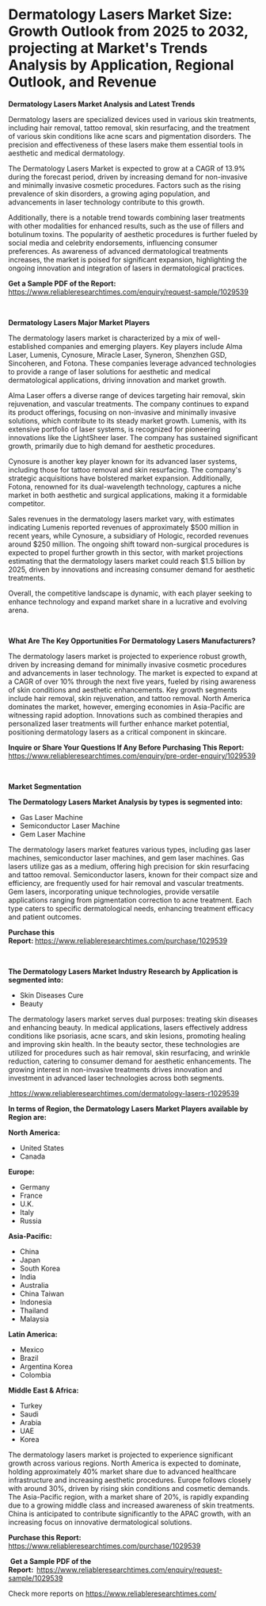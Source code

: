 <p><h1>Dermatology Lasers Market Size: Growth Outlook from 2025 to 2032, projecting at Market's Trends Analysis by Application, Regional Outlook, and Revenue</h1></p><p><strong>Dermatology Lasers Market Analysis and Latest Trends</strong></p>
<p><p>Dermatology lasers are specialized devices used in various skin treatments, including hair removal, tattoo removal, skin resurfacing, and the treatment of various skin conditions like acne scars and pigmentation disorders. The precision and effectiveness of these lasers make them essential tools in aesthetic and medical dermatology. </p><p>The Dermatology Lasers Market is expected to grow at a CAGR of 13.9% during the forecast period, driven by increasing demand for non-invasive and minimally invasive cosmetic procedures. Factors such as the rising prevalence of skin disorders, a growing aging population, and advancements in laser technology contribute to this growth. </p><p>Additionally, there is a notable trend towards combining laser treatments with other modalities for enhanced results, such as the use of fillers and botulinum toxins. The popularity of aesthetic procedures is further fueled by social media and celebrity endorsements, influencing consumer preferences. As awareness of advanced dermatological treatments increases, the market is poised for significant expansion, highlighting the ongoing innovation and integration of lasers in dermatological practices.</p></p>
<p><strong>Get a Sample PDF of the Report:&nbsp;</strong> <a href="https://www.reliableresearchtimes.com/enquiry/request-sample/1029539?utm_campaign=2193&utm_medium=2&utm_source=Github&utm_content=ia&utm_term=21032025&utm_id=dermatology-lasers">https://www.reliableresearchtimes.com/enquiry/request-sample/1029539</a></p>
<p>&nbsp;</p>
<p><strong>Dermatology Lasers Major Market Players</strong></p>
<p><p>The dermatology lasers market is characterized by a mix of well-established companies and emerging players. Key players include Alma Laser, Lumenis, Cynosure, Miracle Laser, Syneron, Shenzhen GSD, Sincoheren, and Fotona. These companies leverage advanced technologies to provide a range of laser solutions for aesthetic and medical dermatological applications, driving innovation and market growth.</p><p>Alma Laser offers a diverse range of devices targeting hair removal, skin rejuvenation, and vascular treatments. The company continues to expand its product offerings, focusing on non-invasive and minimally invasive solutions, which contribute to its steady market growth. Lumenis, with its extensive portfolio of laser systems, is recognized for pioneering innovations like the LightSheer laser. The company has sustained significant growth, primarily due to high demand for aesthetic procedures.</p><p>Cynosure is another key player known for its advanced laser systems, including those for tattoo removal and skin resurfacing. The company's strategic acquisitions have bolstered market expansion. Additionally, Fotona, renowned for its dual-wavelength technology, captures a niche market in both aesthetic and surgical applications, making it a formidable competitor.</p><p>Sales revenues in the dermatology lasers market vary, with estimates indicating Lumenis reported revenues of approximately $500 million in recent years, while Cynosure, a subsidiary of Hologic, recorded revenues around $250 million. The ongoing shift toward non-surgical procedures is expected to propel further growth in this sector, with market projections estimating that the dermatology lasers market could reach $1.5 billion by 2025, driven by innovations and increasing consumer demand for aesthetic treatments. </p><p>Overall, the competitive landscape is dynamic, with each player seeking to enhance technology and expand market share in a lucrative and evolving arena.</p></p>
<p>&nbsp;</p>
<p><strong>What Are The Key Opportunities For Dermatology Lasers Manufacturers?</strong></p>
<p><p>The dermatology lasers market is projected to experience robust growth, driven by increasing demand for minimally invasive cosmetic procedures and advancements in laser technology. The market is expected to expand at a CAGR of over 10% through the next five years, fueled by rising awareness of skin conditions and aesthetic enhancements. Key growth segments include hair removal, skin rejuvenation, and tattoo removal. North America dominates the market, however, emerging economies in Asia-Pacific are witnessing rapid adoption. Innovations such as combined therapies and personalized laser treatments will further enhance market potential, positioning dermatology lasers as a critical component in skincare.</p></p>
<p><strong>Inquire or Share Your Questions If Any Before Purchasing This Report:</strong> <a href="https://www.reliableresearchtimes.com/enquiry/pre-order-enquiry/1029539?utm_campaign=2193&utm_medium=2&utm_source=Github&utm_content=ia&utm_term=21032025&utm_id=dermatology-lasers">https://www.reliableresearchtimes.com/enquiry/pre-order-enquiry/1029539</a></p>
<p>&nbsp;</p>
<p><strong>Market Segmentation</strong></p>
<p><strong>The Dermatology Lasers Market Analysis by types is segmented into:</strong></p>
<p><ul><li>Gas Laser Machine</li><li>Semiconductor Laser Machine</li><li>Gem Laser Machine</li></ul></p>
<p><p>The dermatology lasers market features various types, including gas laser machines, semiconductor laser machines, and gem laser machines. Gas lasers utilize gas as a medium, offering high precision for skin resurfacing and tattoo removal. Semiconductor lasers, known for their compact size and efficiency, are frequently used for hair removal and vascular treatments. Gem lasers, incorporating unique technologies, provide versatile applications ranging from pigmentation correction to acne treatment. Each type caters to specific dermatological needs, enhancing treatment efficacy and patient outcomes.</p></p>
<p><strong>Purchase this Report:&nbsp;</strong><a href="https://www.reliableresearchtimes.com/purchase/1029539?utm_campaign=2193&utm_medium=2&utm_source=Github&utm_content=ia&utm_term=21032025&utm_id=dermatology-lasers">https://www.reliableresearchtimes.com/purchase/1029539</a></p>
<p>&nbsp;</p>
<p><strong>The Dermatology Lasers Market Industry Research by Application is segmented into:</strong></p>
<p><ul><li>Skin Diseases Cure</li><li>Beauty</li></ul></p>
<p><p>The dermatology lasers market serves dual purposes: treating skin diseases and enhancing beauty. In medical applications, lasers effectively address conditions like psoriasis, acne scars, and skin lesions, promoting healing and improving skin health. In the beauty sector, these technologies are utilized for procedures such as hair removal, skin resurfacing, and wrinkle reduction, catering to consumer demand for aesthetic enhancements. The growing interest in non-invasive treatments drives innovation and investment in advanced laser technologies across both segments.</p></p>
<p><a href="https://www.reliableresearchtimes.com/dermatology-lasers-r1029539?utm_campaign=2193&utm_medium=2&utm_source=Github&utm_content=ia&utm_term=21032025&utm_id=dermatology-lasers">&nbsp;https://www.reliableresearchtimes.com/dermatology-lasers-r1029539</a></p>
<p><strong>In terms of Region, the Dermatology Lasers Market Players available by Region are:</strong></p>
<p>
    <p> <strong> North America: </strong>
        <ul>
            <li>United States</li>
            <li>Canada</li>
        </ul>
        </p> 
    <p> <strong> Europe: </strong>
        <ul>
            <li>Germany</li>
            <li>France</li>
            <li>U.K.</li>
            <li>Italy</li>
            <li>Russia</li>
        </ul>
        </p> 
    <p> <strong> Asia-Pacific: </strong>
        <ul>
            <li>China</li>
            <li>Japan</li>
            <li>South Korea</li>
            <li>India</li>
            <li>Australia</li>
            <li>China Taiwan</li>
            <li>Indonesia</li>
            <li>Thailand</li>
            <li>Malaysia</li>
        </ul>
        </p> 
    <p> <strong> Latin America: </strong>
        <ul>
            <li>Mexico</li>
            <li>Brazil</li>
            <li>Argentina Korea</li>
            <li>Colombia</li>
        </ul>
        </p> 
    <p> <strong> Middle East & Africa: </strong>
        <ul>
            <li>Turkey</li>
            <li>Saudi</li>
            <li>Arabia</li>
            <li>UAE</li>
            <li>Korea</li>
        </ul>
    </p>
    </p>
<p><p>The dermatology lasers market is projected to experience significant growth across various regions. North America is expected to dominate, holding approximately 40% market share due to advanced healthcare infrastructure and increasing aesthetic procedures. Europe follows closely with around 30%, driven by rising skin conditions and cosmetic demands. The Asia-Pacific region, with a market share of 20%, is rapidly expanding due to a growing middle class and increased awareness of skin treatments. China is anticipated to contribute significantly to the APAC growth, with an increasing focus on innovative dermatological solutions.</p></p>
<p><strong>Purchase this Report: </strong><a href="https://www.reliableresearchtimes.com/purchase/1029539?utm_campaign=2193&utm_medium=2&utm_source=Github&utm_content=ia&utm_term=21032025&utm_id=dermatology-lasers">https://www.reliableresearchtimes.com/purchase/1029539</a></p>
<p>&nbsp;<strong>Get a Sample PDF of the Report:&nbsp;&nbsp;</strong><a href="https://www.reliableresearchtimes.com/enquiry/request-sample/1029539?utm_campaign=2193&utm_medium=2&utm_source=Github&utm_content=ia&utm_term=21032025&utm_id=dermatology-lasers">https://www.reliableresearchtimes.com/enquiry/request-sample/1029539</a></p>
<p><strong></strong></p>
<p>Check more reports on <a href="https://www.reliableresearchtimes.com/?utm_campaign=2193&utm_medium=2&utm_source=Github&utm_content=ia&utm_term=21032025&utm_id=dermatology-lasers">https://www.reliableresearchtimes.com/</a></p>